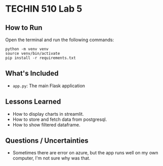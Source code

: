 # TECHIN 510 Lab 5

## How to Run

Open the terminal and run the following commands:

```
python -m venv venv
source venv/bin/activate
pip install -r requirements.txt
```

## What's Included

- `app.py`: The main Flask application

## Lessons Learned

- How to display charts in streamlit.
- How to store and fetch data from postgresql.
- How to show filtered dataframe.

## Questions / Uncertainties

- Sometimes there are error on azure, but the app runs well on my own computer, I'm not sure why was that.